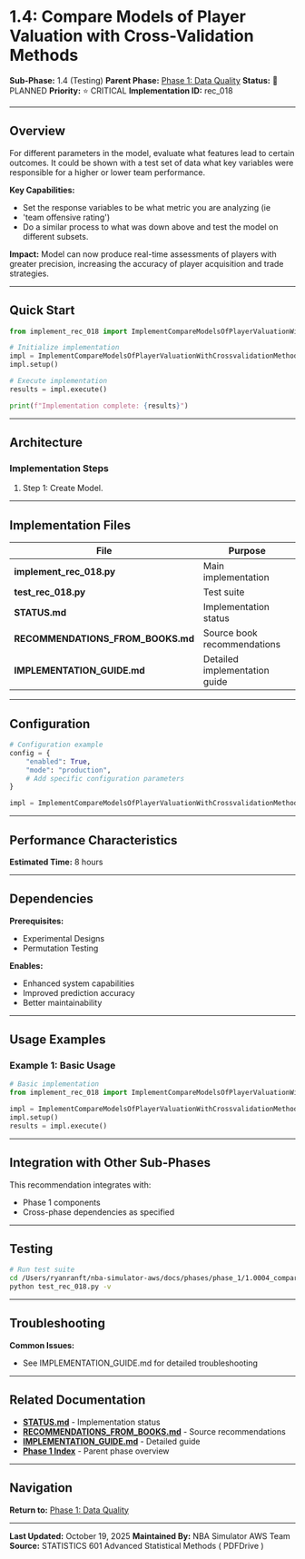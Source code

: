 # 1.4: Compare Models of Player Valuation with Cross-Validation Methods

**Sub-Phase:** 1.4 (Testing)
**Parent Phase:** [Phase 1: Data Quality](../PHASE_1_INDEX.md)
**Status:** 🔵 PLANNED
**Priority:** ⭐ CRITICAL
**Implementation ID:** rec_018

---

## Overview

For different parameters in the model, evaluate what features lead to certain outcomes. It could be shown with a test set of data what key variables were responsible for a higher or lower team performance.

**Key Capabilities:**
- Set the response variables to be what metric you are analyzing (ie
- 'team offensive rating')
- Do a similar process to what was down above and test the model on different subsets.

**Impact:**
Model can now produce real-time assessments of players with greater precision, increasing the accuracy of player acquisition and trade strategies.

---

## Quick Start

```python
from implement_rec_018 import ImplementCompareModelsOfPlayerValuationWithCrossvalidationMethods

# Initialize implementation
impl = ImplementCompareModelsOfPlayerValuationWithCrossvalidationMethods()
impl.setup()

# Execute implementation
results = impl.execute()

print(f"Implementation complete: {results}")
```

---

## Architecture

### Implementation Steps

1. Step 1: Create Model.

---

## Implementation Files

| File | Purpose |
|------|---------|
| **implement_rec_018.py** | Main implementation |
| **test_rec_018.py** | Test suite |
| **STATUS.md** | Implementation status |
| **RECOMMENDATIONS_FROM_BOOKS.md** | Source book recommendations |
| **IMPLEMENTATION_GUIDE.md** | Detailed implementation guide |

---

## Configuration

```python
# Configuration example
config = {
    "enabled": True,
    "mode": "production",
    # Add specific configuration parameters
}

impl = ImplementCompareModelsOfPlayerValuationWithCrossvalidationMethods(config=config)
```

---

## Performance Characteristics

**Estimated Time:** 8 hours

---

## Dependencies

**Prerequisites:**
- Experimental Designs
- Permutation Testing

**Enables:**
- Enhanced system capabilities
- Improved prediction accuracy
- Better maintainability

---

## Usage Examples

### Example 1: Basic Usage

```python
# Basic implementation
from implement_rec_018 import ImplementCompareModelsOfPlayerValuationWithCrossvalidationMethods

impl = ImplementCompareModelsOfPlayerValuationWithCrossvalidationMethods()
impl.setup()
results = impl.execute()
```

---

## Integration with Other Sub-Phases

This recommendation integrates with:
- Phase 1 components
- Cross-phase dependencies as specified

---

## Testing

```bash
# Run test suite
cd /Users/ryanranft/nba-simulator-aws/docs/phases/phase_1/1.0004_compare_models_of_player_valuation_with_cross-validation_met
python test_rec_018.py -v
```

---

## Troubleshooting

**Common Issues:**
- See IMPLEMENTATION_GUIDE.md for detailed troubleshooting

---

## Related Documentation

- **[STATUS.md](STATUS.md)** - Implementation status
- **[RECOMMENDATIONS_FROM_BOOKS.md](RECOMMENDATIONS_FROM_BOOKS.md)** - Source recommendations
- **[IMPLEMENTATION_GUIDE.md](IMPLEMENTATION_GUIDE.md)** - Detailed guide
- **[Phase 1 Index](../PHASE_1_INDEX.md)** - Parent phase overview

---

## Navigation

**Return to:** [Phase 1: Data Quality](../PHASE_1_INDEX.md)

---

**Last Updated:** October 19, 2025
**Maintained By:** NBA Simulator AWS Team
**Source:** STATISTICS 601 Advanced Statistical Methods ( PDFDrive )
